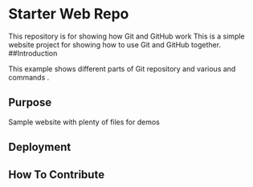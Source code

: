 # Starter Web Repo

This repository is for showing how Git and GitHub work
This is a simple website project for showing how to use Git and GitHub together.
##Introduction

This example shows different parts of Git repository and various and commands .
## Purpose

Sample website with plenty of files for demos

## Deployment

## How To Contribute